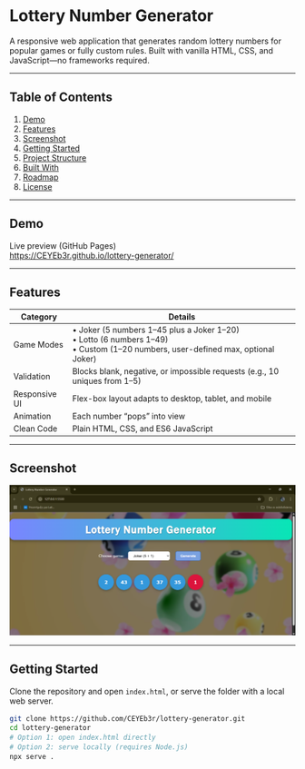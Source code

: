 # Lottery Number Generator

A responsive web application that generates random lottery numbers for popular games or fully custom rules. Built with vanilla HTML, CSS, and JavaScript—no frameworks required.

---

## Table of Contents

1. [Demo](#demo)
2. [Features](#features)
3. [Screenshot](#screenshot)
4. [Getting Started](#getting-started)
5. [Project Structure](#project-structure)
6. [Built With](#built-with)
7. [Roadmap](#roadmap)
8. [License](#license)

---

## Demo

Live preview (GitHub Pages)  
<https://CEYEb3r.github.io/lottery-generator/>

---

## Features

| Category        | Details                                                                                                   |
|-----------------|-----------------------------------------------------------------------------------------------------------|
| Game Modes      | • Joker (5 numbers 1–45 plus a Joker 1–20)  <br> • Lotto (6 numbers 1–49)  <br> • Custom (1–20 numbers, user-defined max, optional Joker) |
| Validation      | Blocks blank, negative, or impossible requests (e.g., 10 uniques from 1–5)                                |
| Responsive UI   | Flex-box layout adapts to desktop, tablet, and mobile                                                     |
| Animation       | Each number “pops” into view                                                                              |
| Clean Code      | Plain HTML, CSS, and ES6 JavaScript                                                                       |

---

## Screenshot


![Desktop Screenshot](assets/screenshot-desktop.png)


---

## Getting Started

Clone the repository and open `index.html`, or serve the folder with a local web server.

```bash
git clone https://github.com/CEYEb3r/lottery-generator.git
cd lottery-generator
# Option 1: open index.html directly
# Option 2: serve locally (requires Node.js)
npx serve .
